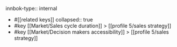 innbok-type:: internal
- #[[related keys]]
collapsed:: true
- #key [[Market/Sales cycle duration]] > [[profile 5/sales strategy]]
- #key [[Market/Decision makers accessibility]] > [[profile 5/sales strategy]]




